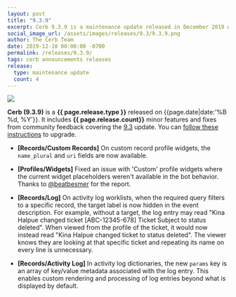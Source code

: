 ```yaml
---
layout: post
title: "9.3.9"
excerpt: Cerb 9.3.9 is a maintenance update released in December 2019 with 4 minor features and fixes from community feedback.
social_image_url: /assets/images/releases/9.3/9.3.9.png
author: The Cerb Team
date: 2019-12-10 00:00:00 -0700
permalink: /releases/9.3.9/
tags: cerb announcements releases
release:
  type: maintenance update
  count: 4
---
```


<div class="cerb-screenshot">
<img src="{{page.social_image_url}}" class="screenshot" style="max-width:500px;">
</div>

**Cerb (9.3.9)** is a **{{ page.release.type }}** released on {{page.date|date:'%B %d, %Y'}}. It includes **{{ page.release.count}}** minor features and fixes from community feedback covering the [9.3](/releases/9.3/) update.  You can [follow these instructions](/docs/upgrading/) to upgrade.

* **[Records/Custom Records]** On custom record profile widgets, the `name_plural` and `uri` fields are now available.

* **[Profiles/Widgets]** Fixed an issue with 'Custom' profile widgets where the current widget placeholders weren't available in the bot behavior. Thanks to [@beatbesmer](https://github.com/beatbesmer) for the report.

* **[Records/Log]** On activity log worklists, when the required query filters to a specific record, the target label is now hidden in the event description. For example, without a target, the log entry may read "Kina Halpue changed ticket [ABC-12345-678] Ticket Subject to status deleted". When viewed from the profile of the ticket, it would now instead read "Kina Halpue changed ticket to status deleted". The viewer knows they are looking at that specific ticket and repeating its name on every line is unnecessary.

* **[Records/Activity Log]** In activity log dictionaries, the new `params` key is an array of key/value metadata associated with the log entry. This enables custom rendering and processing of log entries beyond what is displayed by default.

